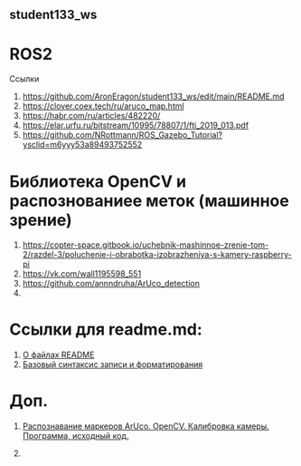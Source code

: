 ## student133_ws 

# ROS2
Ссылки
1. https://github.com/AronEragon/student133_ws/edit/main/README.md
2. https://clover.coex.tech/ru/aruco_map.html
3. https://habr.com/ru/articles/482220/
4. https://elar.urfu.ru/bitstream/10995/78807/1/fti_2019_013.pdf
5. https://github.com/NRottmann/ROS_Gazebo_Tutorial?ysclid=m6yyy53a89493752552


# Библиотека OpenCV и распознованиее меток (машинное зрение)
1. https://copter-space.gitbook.io/uchebnik-mashinnoe-zrenie-tom-2/razdel-3/poluchenie-i-obrabotka-izobrazheniya-s-kamery-raspberry-pi
2. https://vk.com/wall1195598_551
3. https://github.com/annndruha/ArUco_detection
4. 




# Ссылки для readme.md:
1. [О файлах README](https://docs.github.com/ru/get-started/writing-on-github/getting-started-with-writing-and-formatting-on-github/basic-writing-and-formatting-syntax)
1. [Базовый синтаксис записи и форматирования](https://docs.github.com/ru/repositories/managing-your-repositorys-settings-and-features/customizing-your-repository/about-readmes)



# Доп.
1. [Распознавание маркеров ArUco. OpenCV. Калибровка камеры. Программа, исходный код.](https://rutube.ru/video/061ade665aa42a61aefaa7a0f01da33c/)

2. 
